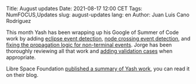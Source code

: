 Title: August updates
Date: 2021-08-17 12:00 CET
Tags: NumFOCUS,Updates
slug: august-updates
lang: en
Author: Juan Luis Cano Rodríguez

This month Yash has been wrapping up his Google of Summer of Code work
by adding [eclipse event detection](https://github.com/poliastro/poliastro/pull/1246),
[node crossing event detection](https://github.com/poliastro/poliastro/pull/1293),
and [fixing the propagation logic for non-terminal events](https://github.com/poliastro/poliastro/pull/1288).
Jorge has been thoroughly reviewing all that work
and [adding validation cases](https://github.com/poliastro/poliastro/pull/1288) when appropriate.

Libre Space Foundation [published a summary of Yash work](https://libre.space/2021/08/12/gsoc-project-expanding-events-detection-poliastro/),
you can read it on their blog.
